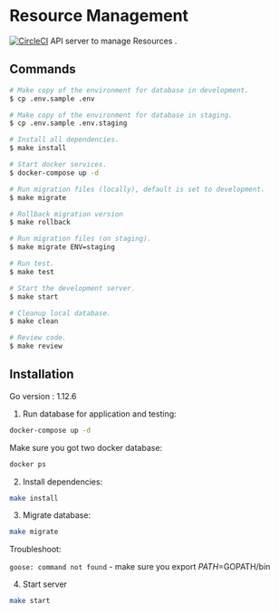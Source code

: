 # Resource Management
[![CircleCI](https://circleci.com/gh/thinhlvv/resource-management/tree/master.svg?style=svg&circle-token=53c4910bab358e892b7fc5856bbf1b2d6837ea18)](https://circleci.com/gh/thinhlvv/resource-management/tree/master)
API server to manage Resources .

## Commands

```bash
# Make copy of the environment for database in development.
$ cp .env.sample .env

# Make copy of the environment for database in staging.
$ cp .env.sample .env.staging

# Install all dependencies.
$ make install

# Start docker services.
$ docker-compose up -d

# Run migration files (locally), default is set to development.
$ make migrate

# Rollback migration version
$ make rollback

# Run migration files (on staging).
$ make migrate ENV=staging

# Run test.
$ make test

# Start the development server.
$ make start

# Cleanup local database.
$ make clean

# Review code.
$ make review
```

## Installation

Go version : 1.12.6

1. Run database for application and testing:
```bash
docker-compose up -d
```

Make sure you got two docker database:
```bash
docker ps 
```

2. Install dependencies:
```bash
make install
```

3. Migrate database:
```bash
make migrate
```

Troubleshoot:

`goose: command not found` - make sure you export $PATH=$GOPATH/bin

4. Start server
```bash
make start
```
